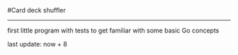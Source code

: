 #Card deck shuffler

---------------------------
first little program with tests to get familiar with some basic Go concepts

last update: now + 8